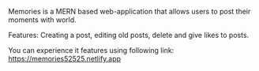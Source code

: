 Memories is a MERN based web-application that allows users to post their moments with world.

Features: Creating a post, editing old posts, delete and give likes to posts.


You can experience it features using following link: https://memories52525.netlify.app